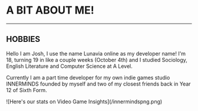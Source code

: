 # A BIT ABOUT ME!
----
## HOBBIES

<p> 
Hello I am Josh, I use the name Lunavia online as my developer name! I'm 18, turning 19 in like a couple weeks (October 4th) and I studied Sociology, English Literature and Computer Science at A Level.
</p>
<p>
Currently I am a part time developer for my own indie games studio INNERMINDS founded by myself and two of my closest friends back in Year 12 of Sixth Form.
</p>
![Here's our stats on Video Game Insights](/innermindspng.png)



